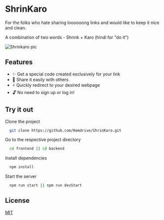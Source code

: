 
# ShrinKaro

For the folks who hate sharing loooooong links and would like to keep it nice and clean.

A combination of two words - Shrink + Karo (hindi for "do it")

![Shrinkaro pic](https://github.com/Hamdrive/ShrinKaro/assets/65483354/074f65f0-732c-436b-82a1-4de02977be3c)

## Features

- ✨ Get a special code created exclusively for your link 
- 🔄 Share it easily with others 
- ⚡️ Quickly redirect to your desired webpage 
- 🔓 No need to sign up or log in! 


## Try it out

Clone the project

```bash
  git clone https://github.com/Hamdrive/ShrinKaro.git
```

Go to the respective project directory

```bash
  cd frontend || cd backend
```

Install dependencies

```bash
  npm install
```

Start the server

```bash
  npm run start || npm run devStart
```


## License

[MIT](https://choosealicense.com/licenses/mit/)

